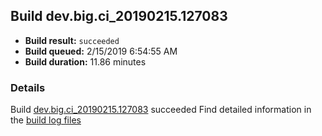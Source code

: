 ## Build dev.big.ci_20190215.127083
- **Build result:** `succeeded`
- **Build queued:** 2/15/2019 6:54:55 AM
- **Build duration:** 11.86 minutes
### Details
Build [dev.big.ci_20190215.127083](https://winappstudio.visualstudio.com/web/build.aspx?pcguid=a4ef43be-68ce-4195-a619-079b4d9834c2&builduri=vstfs%3a%2f%2f%2fBuild%2fBuild%2f27083) succeeded
Find detailed information in the [build log files](https://uwpctdiags.blob.core.windows.net/buildlogs/dev.big.ci_20190215.127083_logs.zip)
